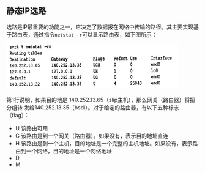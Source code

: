 ## 静态IP选路
选路是IP最重要的功能之一，它决定了数据报在网络中传输的路径。其主要实现基于路由表，通过指令`netstat -r`可以显示路由表，如下图所示：
<div align=left><img width="450" height="120" src="./images/路由表.JPG"/></div>

第1行说明，如果目的地是 140.252.13.65（slip主机），那么网关（路由器）将把分组转
发给140.252.13.35（bsdi）。对于给定的路由器，有以下五种标志（flag）：  
- U  该路由可用
- G  该路由是到一个网关（路由器）。如果没有，表示目的地址直连
- H  该路由是到一个主机，目的地址是一个完整的主机地址。如果没有，表示路由到一个网络，目的地址是一个网络地址
- D  
- M 